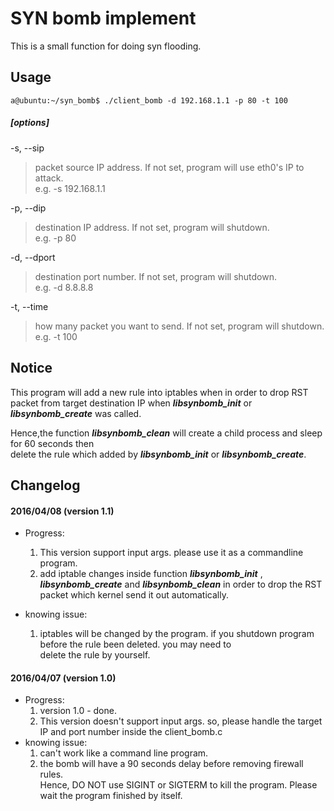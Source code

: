 SYN bomb implement
==================
This is a small function for doing syn flooding.  

Usage
-----
```shell
a@ubuntu:~/syn_bomb$ ./client_bomb -d 192.168.1.1 -p 80 -t 100
```
##### [options] #####

 -s, --sip <source ip>  

>  packet source IP address. If not set, program will use eth0's IP to attack.   
>  e.g. -s 192.168.1.1

-p, --dip <destination ip>  
>  destination IP address. If not set, program will shutdown.    
>  e.g. -p 80  

-d, --dport <destination port>  
>  destination port number. If not set, program will shutdown.  
>  e.g. -d 8.8.8.8  

-t, --time <attack times>  
>  how many packet you want to send. If not set, program will shutdown.  
>  e.g. -t 100  


Notice
------
This program will add a new rule into iptables when in order to drop RST packet from target destination IP when _**libsynbomb_init**_ or _**libsynbomb_create**_ was called.  
  
Hence,the function _**libsynbomb\_clean**_ will create a child process and sleep for 60 seconds then  
delete the rule which added by _**libsynbomb_init**_ or _**libsynbomb_create**_.



Changelog
---------

#### 2016/04/08 (version 1.1) ####
+  Progress:
	1.  This version support input args. please use it as a commandline program.
	2.  add iptable changes inside function _**libsynbomb_init**_ , _**libsynbomb_create**_ and _**libsynbomb\_clean**_ in order to drop the RST packet which kernel send it out automatically.  

+  knowing issue:
	1. iptables will be changed by the program. if you shutdown program before the rule been deleted. you may need to  
	   delete the rule by yourself.


#### 2016/04/07 (version 1.0) ####
+  Progress:
	1. version 1\.0 - done\.
	2. This version doesn't support input args. so, please handle the target  
	IP and port number inside the client_bomb.c  
+  knowing issue:
	1. can't work like a command line program.  
	2. the bomb will have a 90 seconds delay before removing firewall rules.   
	Hence, DO NOT use SIGINT or SIGTERM to kill the program. Please wait the
	program finished by itself.  

